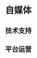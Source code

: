 # 自媒体



## 技术支持

  <Linkcard 
  url="." 
  title="Midjourney"  
  logo="/blog/icon/midjourney.png"
  />

## 平台运营

  <Linkcard 
  url="." 
  title="小红书"  
  logo="/blog/icon/xiaohongshu.png"
  />

  <Linkcard 
  url="." 
  title="番茄文娱"  
  logo="/blog/icon/fanqie.png"
  />
